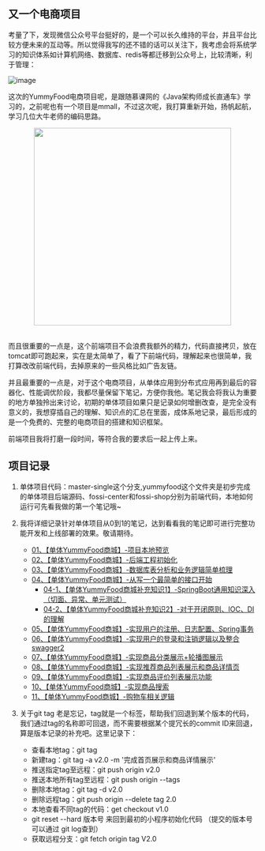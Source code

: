 ## 又一个电商项目

 考量了下，发现微信公众号平台挺好的，是一个可以长久维持的平台，并且平台比较方便未来的互动等。所以觉得我写的还不错的话可以关注下，我考虑会将系统学习的知识体系如计算机网络、数据库、redis等都迁移到公众号上，比较清晰，利于管理：

![image](http://bloghello.oursnail.cn/qrcode_for_gh_7c3862b48f98_258.jpg)


这次的YummyFood电商项目呢，是跟随慕课网的《Java架构师成长直通车》学习的，之前呢也有一个项目是mmall，不过这次呢，我打算重新开始，扬帆起航，学习几位大牛老师的编码思路。

<div align="center">
	<img src="http://bloghello.oursnail.cn/yummyfood0.0.png" width="400px"></div></br>
</div>


而且很重要的一点是，这个前端项目不会浪费我额外的精力，代码直接拷贝，放在tomcat即可跑起来，实在是太简单了，看了下前端代码，理解起来也很简单，我打算改改前端代码，去掉原来的一些风格比如广告友链。

并且最重要的一点是，对于这个电商项目，从单体应用到分布式应用再到最后的容器化、性能调优阶段，我都尽量保留下笔记，方便你我他。笔记我会将我认为重要的地方单独拎出来讨论，初期的单体项目如果只是记录如何增删改查，是完全没有意义的，我想穿插自己的理解、知识点的汇总在里面，成体系地记录，最后形成的是一个免费的、完整的电商项目的搭建和知识框架。

前端项目我将打磨一段时间，等符合我的要求后一起上传上来。

## 项目记录
  
1. 单体项目代码：master-single这个分支,yummyfood这个文件夹是初步完成的单体项目后端源码、fossi-center和fossi-shop分别为前端代码，本地如何运行可先看我做的第一个笔记哦~
  
2. 我将详细记录针对单体项目从0到1的笔记，达到看看我的笔记即可进行完整功能开发和上线部署的效果。敬请期待。
	- [01、【单体YummyFood商城】-项目本地预览](http://note.youdao.com/noteshare?id=e6b4757288b117ea5336f0297805ea89&sub=D614DA7716D04274A5E10A1941B5D641)
	- [02、【单体YummyFood商城】-后端工程初始化](http://note.youdao.com/noteshare?id=c3bbc66c0608e976acc6dcd38c6bd198&sub=B5D5FA2B291F48908FCC5CF533B55257)
	- [03、【单体YummyFood商城】-数据库表分析和业务逻辑简单梳理](http://note.youdao.com/noteshare?id=ce5b84c8942dac62eb78fe50c0ac8fa1&sub=01F7EB278687446993E2C7F2BAF0F23E)
	- [04、【单体YummyFood商城】-从写一个最简单的接口开始](http://note.youdao.com/noteshare?id=34f0b0dd5feaa073d8dc806a143fd944&sub=48B78AF12E80488CAE3C221286343A29)
		- [04-1、【单体YummyFood商城补充知识1】-SpringBoot通用知识深入（切面、异常、单元测试）](http://note.youdao.com/noteshare?id=ee7298b0e4bf0d8a7034e1fff8b19192&sub=9951BF15DC994202A18D9C9D9E332D42)
		- [04-2、【单体YummyFood商城补充知识2】-对于开闭原则、IOC、DI的理解](http://note.youdao.com/noteshare?id=ea3595daea99c8826f952e0409c60642&sub=4D376B8C0E9B495EA0D67542ECE361B0)
	- [05、【单体YummyFood商城】-实现用户的注册、日志配置、Spring事务](http://note.youdao.com/noteshare?id=b0c409090514ae4df7be19a6b9ac4f00&sub=E9AADF78128642979543D22FBAFF5F40)
	- [06、【单体YummyFood商城】-实现用户的登录和注销逻辑以及整合swagger2](http://note.youdao.com/noteshare?id=f8be880d71f4c72b48247affc22c37e2&sub=AD944B0310A3446F891D4109BE9B071F)
	- [07、【单体YummyFood商城】-实现商品分类展示+轮播图展示](http://note.youdao.com/noteshare?id=ad7ff6a8cc5ac3e759569bfa248ee938&sub=11A4B9262C4F49EB9469EF2C17B2B8F8)
	- [08、【单体YummyFood商城】-实现推荐商品列表展示和商品详情页](http://note.youdao.com/noteshare?id=f0ba9c23473d032ae5b80d8584bbf04e&sub=54E42DBC431448219E5906CEB1F936A7)
	- [09、【单体YummyFood商城】-实现商品评价列表展示功能](http://note.youdao.com/noteshare?id=fc1067b4bf98708fd10736a2bef74277&sub=FA0F906C84C7450997B41199D5375008)
	- [10、【单体YummyFood商城】-实现商品搜索](http://note.youdao.com/noteshare?id=57a0119dbdd54087c56e2c06c104ff5f&sub=8AA3AC5719304582A094D684F229253E)
	- [11、【单体YummyFood商城】-购物车相关逻辑](http://note.youdao.com/noteshare?id=fcf52b4f3482e81221c438358fe7b7c6&sub=50B743FDF2124056BF11FC92869C75B7)

3. 关于git tag 老是忘记，tag就是一个标签，帮助我们回退到某个版本的代码，我们通过tag的名称即可回退，而不需要根据某个提冗长的commit ID来回退，算是版本记录的补充吧。这里记录下：
	- 查看本地tag：git tag 
	- 新建tag：git tag -a v2.0 -m '完成首页展示和商品详情展示'
	- 推送指定tag至远程：git push origin v2.0
	- 推送本地所有tag至远程：git push origin --tags
	- 删除本地tag：git tag -d v2.0 
	- 删除远程tag：git push origin --delete tag 2.0
	- 本地查看不同tag的代码：get checkout v1.0
	- git reset --hard  版本号  来回到最初的小程序初始化代码  （提交的版本号可以通过 git log查到）
	- 获取远程分支：git fetch origin tag V2.0

